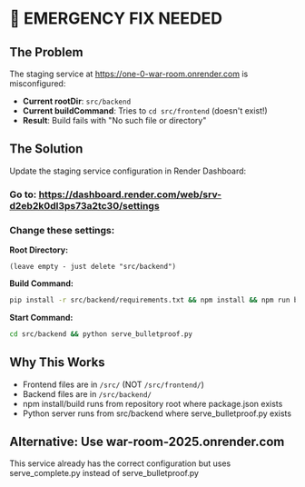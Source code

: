 # 🚨 EMERGENCY FIX NEEDED

## The Problem
The staging service at https://one-0-war-room.onrender.com is misconfigured:
- **Current rootDir**: `src/backend` 
- **Current buildCommand**: Tries to `cd src/frontend` (doesn't exist!)
- **Result**: Build fails with "No such file or directory"

## The Solution
Update the staging service configuration in Render Dashboard:

### Go to: https://dashboard.render.com/web/srv-d2eb2k0dl3ps73a2tc30/settings

### Change these settings:

**Root Directory:**
```
(leave empty - just delete "src/backend")
```

**Build Command:**
```bash
pip install -r src/backend/requirements.txt && npm install && npm run build
```

**Start Command:**
```bash
cd src/backend && python serve_bulletproof.py
```

## Why This Works
- Frontend files are in `/src/` (NOT `/src/frontend/`)
- Backend files are in `/src/backend/`
- npm install/build runs from repository root where package.json exists
- Python server runs from src/backend where serve_bulletproof.py exists

## Alternative: Use war-room-2025.onrender.com
This service already has the correct configuration but uses serve_complete.py instead of serve_bulletproof.py